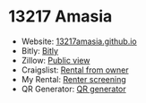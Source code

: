 # 13217 Amasia

* Website: [13217amasia.github.io](http://13217amasia.github.io/)
* Bitly: [Bitly](http://bit.ly/2p2crj1)
* Zillow: [Public view](http://www.zillow.com/homedetails/13217-Amasia-Dr-Austin-TX-78729/29588543_zpid/?view=public)
* Craigslist: [Rental from owner](http://austin.craigslist.org/reo/5813548662.html)
* My Rental: [Renter screening](https://apps.myrental.com/screening/#/)
* QR Generator: [QR generator](http://www.qr-code-generator.com)
